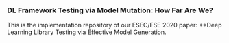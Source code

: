 ### DL Framework Testing via Model Mutation: How Far Are We?

This is the implementation repository of our ESEC/FSE 2020 paper:  **Deep Learning Library Testing via Effective Model Generation.

<!--
**fse2024DLframeworkempirical/fse2024DLframeworkempirical** is a ✨ _special_ ✨ repository because its `README.md` (this file) appears on your GitHub profile.

Here are some ideas to get you started:

- 🔭 I’m currently working on ...
- 🌱 I’m currently learning ...
- 👯 I’m looking to collaborate on ...
- 🤔 I’m looking for help with ...
- 💬 Ask me about ...
- 📫 How to reach me: ...
- 😄 Pronouns: ...
- ⚡ Fun fact: ...
-->
